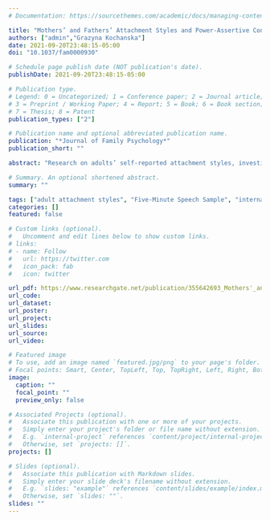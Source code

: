 ```yaml
---
# Documentation: https://sourcethemes.com/academic/docs/managing-content/

title: "Mothers’ and Fathers’ Attachment Styles and Power-Assertive Control: Indirect Associations through Parental Representations"
authors: ["admin","Grazyna Kochanska"]
date: 2021-09-20T23:48:15-05:00
doi: "10.1037/fam0000930"

# Schedule page publish date (NOT publication's date).
publishDate: 2021-09-20T23:48:15-05:00

# Publication type.
# Legend: 0 = Uncategorized; 1 = Conference paper; 2 = Journal article;
# 3 = Preprint / Working Paper; 4 = Report; 5 = Book; 6 = Book section;
# 7 = Thesis; 8 = Patent
publication_types: ["2"]

# Publication name and optional abbreviated publication name.
publication: "*Journal of Family Psychology*"
publication_short: ""

abstract: "Research on adults’ self-reported attachment styles, investigated mostly in social and personality psychology, has rarely been bridged with research on parenting, studied mostly in developmental psychology. We proposed that parents’ attachment insecurity (avoidance and anxiety) has an indirect association with their power-assertive control, mediated through their negative representations, or Internal Working Models (IWM) of the child. In 200 community families from a Midwestern state (mothers, fathers, and children), we collected multi-method, parallel data for mother- and father-child relationships. When children were infants, parents completed self-reports of their own attachment styles. When children were toddlers, we assessed parents’ IWMs of the child in an interview and observed parental power-assertive control in structured, naturalistic discipline contexts in the laboratory. Mothers’ avoidance showed a unique association with their IWM of their child. Consequently, there was an indirect association from the mother’s avoidance to negative IWM to power-assertive control. Mothers’ anxiety was associated directly with more power-assertive control. Fathers’ avoidance and anxiety were also associated with their IWMs, but there were no unique associations, and the impact on parenting was limited. Forging a rapprochement between social and personality research on adults’ attachment and developmental research on parenting, this work elucidates a potential mechanism of the intergenerational transmission of adaptive and maladaptive parenting in families."

# Summary. An optional shortened abstract.
summary: ""

tags: ["adult attachment styles", "Five-Minute Speech Sample", "internal working model", "parenting", "power-assertive control"]
categories: []
featured: false

# Custom links (optional).
#   Uncomment and edit lines below to show custom links.
# links:
# - name: Follow
#   url: https://twitter.com
#   icon_pack: fab
#   icon: twitter

url_pdf: https://www.researchgate.net/publication/355642693_Mothers'_and_fathers'_attachment_styles_and_power-assertive_control_Indirect_associations_through_parental_representations
url_code:
url_dataset:
url_poster:
url_project:
url_slides:
url_source:
url_video:

# Featured image
# To use, add an image named `featured.jpg/png` to your page's folder. 
# Focal points: Smart, Center, TopLeft, Top, TopRight, Left, Right, BottomLeft, Bottom, BottomRight.
image:
  caption: ""
  focal_point: ""
  preview_only: false

# Associated Projects (optional).
#   Associate this publication with one or more of your projects.
#   Simply enter your project's folder or file name without extension.
#   E.g. `internal-project` references `content/project/internal-project/index.md`.
#   Otherwise, set `projects: []`.
projects: []

# Slides (optional).
#   Associate this publication with Markdown slides.
#   Simply enter your slide deck's filename without extension.
#   E.g. `slides: "example"` references `content/slides/example/index.md`.
#   Otherwise, set `slides: ""`.
slides: ""
---
```

